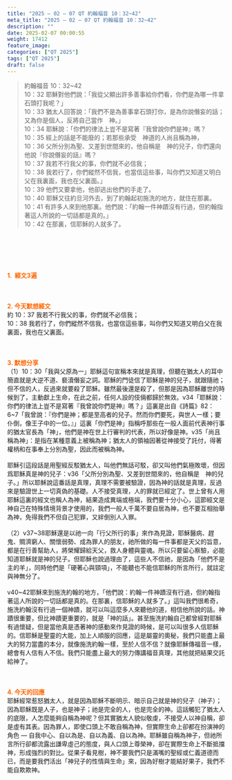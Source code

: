 ```yaml
---
title: "2025 – 02 – 07 QT 約翰福音 10：32~42"
meta_title: "2025 – 02 – 07 QT 約翰福音 10：32~42"
description: ""
date: 2025-02-07 00:00:55
weight: 17412
feature_image: 
categories: ["QT 2025"]
tags: ["QT 2025"]
draft: false
---
```


<blockquote>約翰福音 10：32~42<br />
10：32 耶穌對他們說：「我從父顯出許多善事給你們看，你們是為哪一件拿石頭打我呢？」<br />
10：33 猶太人回答說：「我們不是為善事拿石頭打你，是為你說僭妄的話；又為你是個人，反將自己當作　神。」<br />
10：34 耶穌說：「你們的律法上豈不是寫著『我曾說你們是神』嗎？<br />
10：35 經上的話是不能廢的；若那些承受　神道的人尚且稱為神，<br />
10：36 父所分別為聖、又差到世間來的，他自稱是　神的兒子，你們還向他說『你說僭妄的話』嗎？<br />
10：37 我若不行我父的事，你們就不必信我；<br />
10：38 我若行了，你們縱然不信我，也當信這些事，叫你們又知道又明白父在我裏面，我也在父裏面。」<br />
10：39 他們又要拿他，他卻逃出他們的手走了。<br />
10：40 耶穌又往約旦河外去，到了約翰起初施洗的地方，就住在那裏。<br />
10：41 有許多人來到他那裏。他們說：「約翰一件神蹟沒有行過，但約翰指著這人所說的一切話都是真的。」<br />
10：42 在那裏，信耶穌的人就多了。</blockquote><br />
&nbsp;<br />
<br />
&nbsp;<br />
<br />
<span style="color: #ff6600;" data-darkreader-inline-color=""><strong>1.  經文3遍</strong></span><br />
<br />
&nbsp;<br />
<br />
<span style="color: #ff6600;" data-darkreader-inline-color=""><strong>2. 今天默想經文<br />
</strong></span>約 10：37 我若不行我父的事，你們就不必信我；<br />
10：38 我若行了，你們縱然不信我，也當信這些事，叫你們又知道又明白父在我裏面，我也在父裏面。<br />
<br />
&nbsp;<br />
<br />
<strong><span style="color: #ff6600;" data-darkreader-inline-color="">3. 默想分享<br />
</span></strong>（1）10：30「我與父原為一」耶穌這句宣稱本來就是真理，但聽在猶太人的耳中簡直就是大逆不道、褻瀆僭妄之詞。耶穌的門徒信了耶穌是神的兒子，就跟隨祂；但不信的人，反過來就要殺了耶穌。雖然最後還是殺了，但那是因為耶穌離世的時候到了，主動獻上生命，在此之前，任何人設的伎倆都歸於無效。v34「耶穌說：你們的律法上豈不是寫著『我曾說你們是神』嗎？」這裏是出自《詩篇》82：6~7「我曾說：『你們是神；都是至高者的兒子。然而你們要死，與世人一樣；要仆倒，像王子中的一位。』」這裏「你們是神」指稱呼那些在一般人面前代表神行事的猶太官長為「神」，他們是神在世上行審判的代表，所以好像是神。v35「尚且稱為神」：是指在某種意義上被稱為神；猶太人的領袖因著從神接受了託付，得著權柄和在事奉上分別為聖，因此而被稱為神。<br />
<br />
耶穌引這段話是用聖經反駁猶太人，叫他們無話可駁，卻又叫他們氣極敗壞，但因爲耶穌真是神的兒子：v36「父所分別為聖、又差到世間來的，他自稱是　神的兒子。」所以耶穌說這番話是真理，真理不需要被驗證，因為神的話就是真理，反過來是驗證世上一切真偽的基礎。人不接受真理，人的罪就已經定了。世上曾有人用耶穌這裏的經文也稱人為神，結果造成異端或極端，我們要十分小心，這節經文是神自己在特殊情境背景才使用的，我們一般人千萬不要自居為神，也不要互相抬舉為神，免得我們不但自己犯罪，又絆倒別人入罪。<br />
<br />
（2）v37~38耶穌還是以祂一向「行父所行的事」來作為見證，耶穌醫病、趕鬼、賙濟窮人、關懷弱勢、成為罪人的朋友，祂所做的每一件事都是天父的旨意，都是在行善幫助人，將榮耀歸給天父，救人身體與靈魂。所以只要留心察驗，必能知道耶穌就是神的兒子。但耶穌也說過理由了，這些人不信祂，是因為「他們不是主的羊」，同時他們是「硬著心與頸項」，不能聽也不能信耶穌的所言所行，就註定與神無分了。<br />
<br />
v40~42耶穌來到施洗約翰的地方，「他們說：約翰一件神蹟沒有行過，但約翰指著這人所說的一切話都是真的。在那裏，信耶穌的人就多了。」這叫我們很希奇，施洗約翰沒有行過一個神蹟，就可以叫這麼多人來聽他的道，相信他所說的話。神蹟很重要，但比神蹟更重要的，就是「神的話」。甚至施洗約翰自己都曾經對耶穌有過懷疑，但是當他真是憑著神的感動來作見證的時候，是可以叫很多人信耶穌的。信耶穌是聖靈的大能，加上人順服的回應，這是屬靈的奧秘，我們只能盡上最大的努力當盡的本分，就像施洗約翰一樣，至於人信不信？就像耶穌傳福音一樣，總會有人信有人不信。我們只能盡上最大的努力傳講福音真理，其他就把結果交託給神了。<br />
<br />
&nbsp;<br />
<br />
<strong style="font-size: inherit;"><span style="color: #ff6600;" data-darkreader-inline-color="">4. 今天的回應<br />
</span></strong>耶穌經常惹怒猶太人，就是因為耶穌不斷明示、暗示自己就是神的兒子（神子）；因為耶穌既是人子，也是神子；祂是完全的人，也是完全的神。這話觸犯了猶太人的底限，人怎麼能夠自稱為神呢？但其實猶太人貌似敬虔，不接受人以神自稱，卻是虛有其表。因為罪人，即使口頭上不敢自稱為神，但實際生命上卻都在扮演神的角色 — 自我中心、自以為是、自以為義、自以為神。耶穌雖自稱為神子，但祂所言所行卻都流露出謙卑虛己的態度，與人口頭上尊榮神，卻在實際生命上不斷抵擋神，形成強烈的對比。從果子看見樹，神不要我們只是滿嘴的聖經或仁義道德而已，而是要我們活出「神兒子的性情與生命」來，因為好樹才能結好果子，我們不能自欺欺神。<br />
<br />
&nbsp;
        